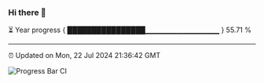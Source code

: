 ### Hi there 👋

⏳ Year progress { ████████████████▁▁▁▁▁▁▁▁▁▁▁▁▁▁ } 55.71 %

---

⏰ Updated on Mon, 22 Jul 2024 21:36:42 GMT

![Progress Bar CI](https://github.com/IshwaranRudhara/GIT-ACTION/workflows/Progress%20Bar%20CI/badge.svg)
